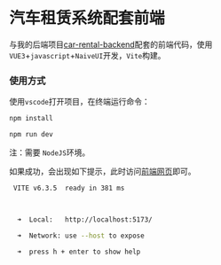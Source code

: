 # 汽车租赁系统配套前端

与我的后端项目[car-rental-backend](https://github.com/l0sgAi/car-rental-backend "ai对话后端")配套的前端代码，使用 `VUE3`+`javascript`+`NaiveUI`开发，`Vite`构建。

### 使用方式

使用`vscode`打开项目，在终端运行命令：

```bash
npm install

npm run dev
```

注：需要 `NodeJS`环境。

如果成功，会出现如下提示，此时访问[前端网页](http://localhost:5173/ "前端地址")即可。

```bash
 VITE v6.3.5  ready in 381 ms



  ➜  Local:   http://localhost:5173/

  ➜  Network: use --host to expose

  ➜  press h + enter to show help
```
